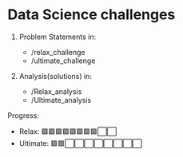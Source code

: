 # Data Science challenges

1. Problem Statements in:
    - /relax_challenge
    - /ultimate_challenge

2. Analysis(solutions) in:
    - /Relax_analysis
    - /Ultimate_analysis

Progress:
- Relax:      🟩🟩🟩🟩🟩🟩🟩🟩⬜⬜ 
- Ultimate:   🟩🟩⬜⬜⬜⬜⬜⬜⬜⬜